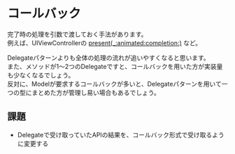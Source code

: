 # コールバック

完了時の処理を引数で渡しておく手法があります。  
例えば、UIViewControllerの [present(_:animated:completion:)](https://developer.apple.com/documentation/uikit/uiviewcontroller/1621380-present) など。

Delegateパターンよりも全体の処理の流れが追いやすくなると思います。  
また、メソッドが1〜2つのDelegateですと、コールバックを用いた方が実装量も少なくなるでしょう。  
反対に、Modelが要求するコールバックが多いと、Delegateパターンを用いて一つの型にまとめた方が管理し易い場合もあるでしょう。

## 課題
- Delegateで受け取っていたAPIの結果を、コールバック形式で受け取るように変更する
